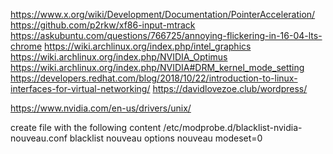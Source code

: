 https://www.x.org/wiki/Development/Documentation/PointerAcceleration/
https://github.com/p2rkw/xf86-input-mtrack
https://askubuntu.com/questions/766725/annoying-flickering-in-16-04-lts-chrome
https://wiki.archlinux.org/index.php/intel_graphics
https://wiki.archlinux.org/index.php/NVIDIA_Optimus
https://wiki.archlinux.org/index.php/NVIDIA#DRM_kernel_mode_setting
https://developers.redhat.com/blog/2018/10/22/introduction-to-linux-interfaces-for-virtual-networking/
https://davidlovezoe.club/wordpress/


https://www.nvidia.com/en-us/drivers/unix/


create file with the following content /etc/modprobe.d/blacklist-nvidia-nouveau.conf
blacklist nouveau
options nouveau modeset=0

